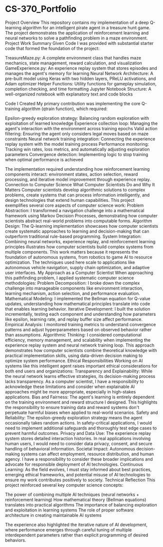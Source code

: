 # CS-370_Portfolio

Project Overview
This repository contains my implementation of a deep Q-learning algorithm for an intelligent pirate agent in a treasure hunt game. The project demonstrates the application of reinforcement learning and neural networks to solve a pathfinding problem in a maze environment.
Project Work Summary
Given Code
I was provided with substantial starter code that formed the foundation of the project:

TreasureMaze.py: A complete environment class that handles maze mechanics, state management, reward calculation, and visualization
GameExperience.py: An experience replay system that stores episodes and manages the agent's memory for learning
Neural Network Architecture: A pre-built model using Keras with two hidden layers, PReLU activations, and Adam optimizer
Helper Functions: Utility functions for gameplay simulation, completion checking, and time formatting
Jupyter Notebook Structure: A well-organized notebook with explanatory text and code blocks

Code I Created
My primary contribution was implementing the core Q-training algorithm (qtrain function), which required:

Epsilon-greedy exploration strategy: Balancing random exploration with exploitation of learned knowledge
Experience collection loop: Managing the agent's interaction with the environment across training epochs
Valid action filtering: Ensuring the agent only considers legal moves based on maze constraints
Neural network training integration: Connecting the experience replay system with the model training process
Performance monitoring: Tracking win rates, loss metrics, and automatically adjusting exploration parameters
Convergence detection: Implementing logic to stop training when optimal performance is achieved

The implementation required understanding how reinforcement learning components interact: environment states, action selection, reward processing, and iterative model improvement through experience replay.
Connection to Computer Science
What Computer Scientists Do and Why It Matters
Computer scientists develop algorithmic solutions to complex problems, create systems that can process information intelligently, and design technologies that extend human capabilities. This project exemplifies several core aspects of computer science work:
Problem Abstraction: I transformed a navigation challenge into a mathematical framework using Markov Decision Processes, demonstrating how computer scientists abstract real-world problems into computable forms.
Algorithm Design: The Q-learning implementation showcases how computer scientists create systematic approaches to learning and decision-making that can outperform traditional rule-based programming.
System Integration: Combining neural networks, experience replay, and reinforcement learning principles illustrates how computer scientists build complex systems from multiple components.
This work matters because it represents the foundation of autonomous systems, from robotics to game AI to resource optimization. The techniques used here scale to applications like autonomous vehicle navigation, supply chain optimization, and adaptive user interfaces.
My Approach as a Computer Scientist
When approaching this pathfinding problem, I applied systematic computer science methodologies:
Problem Decomposition: I broke down the complex challenge into manageable components like environment interaction, learning mechanism, action selection, and performance evaluation.
Mathematical Modeling: I implemented the Bellman equation for Q-value updates, understanding how mathematical principles translate into code that enables learning behavior.
Iterative Development: I built the solution incrementally, testing each component and understanding how parameters like epsilon, learning rate, and replay buffer size affect performance.
Empirical Analysis: I monitored training metrics to understand convergence patterns and adjust hyperparameters based on observed behavior rather than assumptions.
Algorithmic Thinking: I considered computational efficiency, memory management, and scalability when implementing the experience replay system and neural network training loop.
This approach demonstrates how computer scientists combine theoretical knowledge with practical implementation skills, using data-driven decision making to optimize system performance.
Ethical Responsibilities
Working on AI systems like this intelligent agent raises important ethical considerations for both end users and organizations:
Transparency and Explainability: While the neural network learns effective strategies, its decision-making process lacks transparency. As a computer scientist, I have a responsibility to acknowledge these limitations and consider when explainable AI approaches might be more appropriate, especially in high-stakes applications.
Bias and Fairness: The agent's learning is entirely dependent on the training environment and reward structure I designed. This highlights the responsibility to ensure training data and reward systems don't perpetuate harmful biases when applied to real-world scenarios.
Safety and Reliability: The epsilon-greedy exploration strategy means the agent occasionally takes random actions. In safety-critical applications, I would need to implement additional safeguards and thoroughly test edge cases to prevent harmful outcomes.
Privacy and Data Use: The experience replay system stores detailed interaction histories. In real applications involving human users, I would need to consider data privacy, consent, and secure handling of behavioral information.
Societal Impact: Autonomous decision-making systems can affect employment, resource distribution, and human agency. I have a responsibility to consider these broader implications and advocate for responsible deployment of AI technologies.
Continuous Learning: As the field evolves, I must stay informed about best practices, emerging ethical frameworks, and potential misuse of AI technologies to ensure my work contributes positively to society.
Technical Reflection
This project reinforced several key computer science concepts:

The power of combining multiple AI techniques (neural networks + reinforcement learning)
How mathematical theory (Bellman equations) translates into practical algorithms
The importance of balancing exploration and exploitation in learning systems
The role of proper software architecture in creating maintainable AI systems

The experience also highlighted the iterative nature of AI development, where performance emerges through careful tuning of multiple interdependent parameters rather than explicit programming of desired behaviors.
